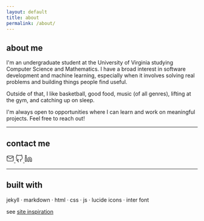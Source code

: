 ```yaml
---
layout: default
title: about
permalink: /about/
---
```


## about me

I'm an undergraduate student at the University of Virginia studying Computer Science and Mathematics. I have a broad interest in software development and machine learning, especially when it involves solving real problems and building things people find useful.

Outside of that, I like basketball, good food, music (of all genres), lifting at the gym, and catching up on sleep.

I'm always open to opportunities where I can learn and work on meaningful projects. Feel free to reach out!

---

## contact me

<div class="contact-links">
  <a href="mailto:kylewfl@gmail.com" aria-label="Email">
    <!-- Mail Icon -->
    <svg xmlns="http://www.w3.org/2000/svg" width="20" height="20" fill="none" stroke="currentColor" stroke-width="1.5" viewBox="0 0 24 24">
      <path d="M4 4h16c1.1 0 2 .9 2 2v12c0 1.1-.9 2-2 2H4c-1.1 0-2-.9-2-2V6c0-1.1.9-2 2-2z"/>
      <polyline points="22,6 12,13 2,6"/>
    </svg>
  </a>

  <a href="https://github.com/kyle-luong" target="_blank" rel="noopener" aria-label="GitHub">
    <!-- GitHub Icon -->
    <svg xmlns="http://www.w3.org/2000/svg" width="20" height="20" fill="none" stroke="currentColor" stroke-width="1.5" viewBox="0 0 24 24">
      <path d="M9 19c-5 1.5-5-2.5-7-3m14 6v-3.5a3.37 3.37 0 0 0-.94-2.61c3.14-.35 6.44-1.54 6.44-7A5.44 5.44 0 0 0 20 4.77 5.07 5.07 0 0 0 19.91 1S18.73.65 16 2.48A13.38 13.38 0 0 0 12 2c-1.38 0-2.75.18-4 .53C5.27.65 4.09 1 4.09 1A5.07 5.07 0 0 0 4 4.77a5.44 5.44 0 0 0-1.5 3.79c0 5.46 3.3 6.65 6.44 7A3.37 3.37 0 0 0 9 21.5V24"/>
    </svg>
  </a>

  <a href="https://www.linkedin.com/in/kylewl/" target="_blank" rel="noopener" aria-label="LinkedIn">
    <!-- LinkedIn Icon -->
    <svg xmlns="http://www.w3.org/2000/svg" width="20" height="20" fill="none" stroke="currentColor" stroke-width="1.5" viewBox="0 0 24 24">
      <path d="M16 8a6 6 0 0 1 6 6v7h-4v-7a2 2 0 1 0-4 0v7h-4v-7a6 6 0 0 1 6-6z"/>
      <rect x="2" y="9" width="4" height="12"/>
      <circle cx="4" cy="4" r="2"/>
    </svg>
  </a>
</div>

---

## built with

jekyll · markdown · html · css · js · lucide icons · inter font

see [site inspiration](https://michaelandreuzza.com)